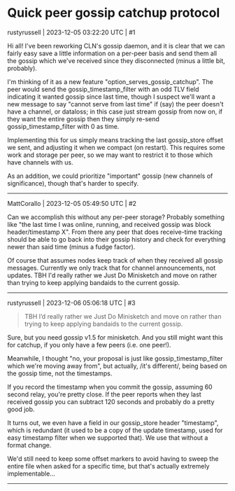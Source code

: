 # Quick peer gossip catchup protocol

rustyrussell | 2023-12-05 03:22:20 UTC | #1

Hi all!  I've been reworking CLN's gossip daemon, and it is clear that we can fairly easy save a little information on a per-peer basis and send them all the gossip which we've received since they disconnected (minus a little bit, probably).

I'm thinking of it as a new feature "option_serves_gossip_catchup".  The peer would send the gossip_timestamp_filter with an odd TLV field indicating it wanted gossip since last time, though I suspect we'll want a new message to say "cannot serve from last time" if (say) the peer doesn't have a channel, or dataloss; in this case just stream gossip from now on, if they want the entire gossip then they simply re-send gossip_timestamp_filter with 0 as time.

Implementing this for us simply means tracking the last gossip_store offset we sent, and adjusting it when we compact (on restart).  This requires some work and storage per peer, so we may want to restrict it to those which have channels with us.

As an addition, we could prioritize "important" gossip (new channels of significance), though that's harder to specify.

-------------------------

MattCorallo | 2023-12-05 05:49:50 UTC | #2

Can we accomplish this without any per-peer storage? Probably something like "the last time I was online, running, and received gossip was block header/timestamp X". From there any peer that does receive-time tracking should be able to go back into their gossip history and check for everything newer than said time (minus a fudge factor).

Of course that assumes nodes keep track of when they received all gossip messages. Currently we only track that for channel announcements, not updates. TBH I'd really rather we Just Do Minisketch and move on rather than trying to keep applying bandaids to the current gossip.

-------------------------

rustyrussell | 2023-12-06 05:06:18 UTC | #3

> TBH I’d really rather we Just Do Minisketch and move on rather than trying to keep applying bandaids to the current gossip.

Sure, but you need gossip v1.5 for minisketch.  And you still might want this for catchup, if you only have a few peers (i.e. one peer!).

Meanwhile, I thought "no, your proposal is just like gossip_timestamp_filter which we're moving away from", but actually, /it's different/, being based on the gossip time, not the timestamps.

If you record the timestamp when you commit the gossip, assuming 60 second relay, you're pretty close.  If the peer reports when they last received gossip you can subtract 120 seconds and probably do a pretty good job.

It turns out, we even have a field in our gossip_store header "timestamp", which is redundant (it used to be a copy of the update timestamp, used for easy timestamp filter when we supported that).  We use that without a format change.

We'd still need to keep some offset markers to avoid having to sweep the entire file when asked for a specific time, but that's actually extremely implementable...

-------------------------


